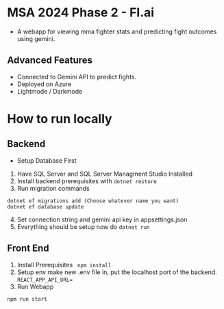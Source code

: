 # MSA 2024 Phase 2 - FI.ai
- A webapp for viewing mma fighter stats and predicting fight outcomes using gemini.

## Advanced Features
- Connected to Gemini API to predict fights.
- Deployed on Azure
- Lightmode / Darkmode

# How to run locally


## Backend
- Setup Database First
1. Have SQL Server and SQL Server Managment Studio Installed
2. Install backend prerequisites with ``` dotnet restore ```
3. Run migration commands

``` 
dotnet ef migrations add (Choose whatever name you want)
dotnet ef database update
 ```

4. Set connection string and gemini api key in appsettings.json
5. Everything should be setup now do ``` dotnet run ```


## Front End
1. Install Prerequisites
``` npm install```
2. Setup env
make new .env file in, put the localhost port of the backend.
``` REACT_APP_API_URL= ```
3. Run Webapp

``` npm run start ```
